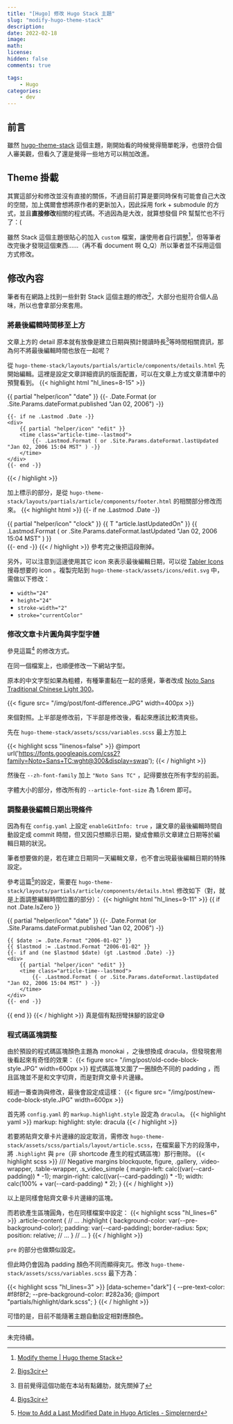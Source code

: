 ```yaml
---
title: "[Hugo] 修改 Hugo Stack 主題"
slug: "modify-hugo-theme-stack"
description:
date: 2022-02-18
image: 
math: 
license: 
hidden: false
comments: true

tags: 
    - Hugo
categories:
    - dev
---
```

## 前言
雖然 [hugo-theme-stack](https://github.com/CaiJimmy/hugo-theme-stack) 這個主題，剛開始看的時候覺得簡單乾淨，也很符合個人審美觀，但看久了還是覺得一些地方可以稍加改進。

## Theme 掛載
其實這部分和修改並沒有直接的關係，不過目前打算是要同時保有可能會自己大改的空間，加上偶爾會想將原作者的更新加入，因此採用 fork + submodule 的方式，並且**直接修改**相關的程式碼。不過因為是大改，就算想發個 PR 幫幫忙也不行了：(

雖然 Stack 這個主題很貼心的加入 `custom` 檔案，讓使用者自行調整[^1]，但等筆者改完後才發現這個東西……（再不看 document 啊 Q_Q）所以筆者並不採用這個方式修改。

## 修改內容
筆者有在網路上找到一些針對 Stack 這個主題的修改[^2]，大部分也挺符合個人品味，所以也會拿部分來套用。

### 將最後編輯時間移至上方
文章上方的 detail 原本就有放像是建立日期與預計閱讀時長[^3]等時間相關資訊，那為何不將最後編輯時間也放在一起呢？

從 `hugo-theme-stack/layouts/partials/article/components/details.html` 先開始編輯。這裡是設定文章詳細資訊的版面配置，可以在文章上方或文章清單中的預覽看到。
{{< highlight html "hl_lines=8-15" >}}
    <div>
        {{ partial "helper/icon" "date" }}
        <time class="article-time--published">
            {{- .Date.Format (or .Site.Params.dateFormat.published "Jan 02, 2006") -}}
        </time>
    </div>

    {{- if ne .Lastmod .Date -}}
    <div>
        {{ partial "helper/icon" "edit" }}
        <time class="article-time--lastmod">
            {{- .Lastmod.Format ( or .Site.Params.dateFormat.lastUpdated "Jan 02, 2006 15:04 MST" ) -}}
        </time>
    </div>
    {{- end -}}
{{< / highlight >}}

加上標示的部分，是從 `hugo-theme-stack/layouts/partials/article/components/footer.html` 的相關部分修改而來。
{{< highlight html >}}
{{- if ne .Lastmod .Date -}}
<section class="article-lastmod">
    {{ partial "helper/icon" "clock" }}
    <span>
        {{ T "article.lastUpdatedOn" }} {{ .Lastmod.Format ( or .Site.Params.dateFormat.lastUpdated "Jan 02, 2006 15:04 MST" ) }}
    </span>
</section>
{{- end -}}
{{< / highlight >}}
參考完之後把這段刪掉。

另外，可以注意到這邊使用其它 icon 來表示最後編輯日期，可以從 [Tabler Icons](https://tablericons.com/) 搜尋想要的 icon 。複製完貼到 `hugo-theme-stack/assets/icons/edit.svg` 中，需做以下修改：
- `width="24"`
- `height="24"`
- `stroke-width="2"`
- `stroke="currentColor"`

### 修改文章卡片圓角與字型字體
參見這篇[^2] 的修改方式。

在同一個檔案上，也順便修改一下網站字型。

原本的中文字型如果為粗體，有種筆畫黏在一起的感覺，筆者改成 [Noto Sans Traditional Chinese Light 300](https://fonts.google.com/noto/specimen/Noto+Sans+TC?subset=chinese-traditional)。

{{< figure src= "/img/post/font-difference.JPG" width=400px >}}

來個對照。上半部是修改前，下半部是修改後，看起來應該比較清爽些。

先在 `hugo-theme-stack/assets/scss/variables.scss` 最上方加上

{{< highlight scss "linenos=false" >}}
@import url('https://fonts.googleapis.com/css2?family=Noto+Sans+TC:wght@300&display=swap');
{{< / highlight >}}

然後在 `--zh-font-family` 加上 `"Noto Sans TC"` ，記得要放在所有字型的前面。

字體大小的部分，修改所有的 `--article-font-size` 為 1.6rem 即可。

### 調整最後編輯日期出現條件
因為有在 `config.yaml` 上設定 `enableGitInfo: true` ，讓文章的最後編輯時間自動設定成 commit 時間，但又因只想顯示日期，變成會顯示文章建立日期等於編輯日期的狀況。

筆者想要做的是，若在建立日期同一天編輯文章，也不會出現最後編輯日期的特殊設定。

參考這篇[^4]的設定，需要在 `hugo-theme-stack/layouts/partials/article/components/details.html` 修改如下（對，就是上面調整編輯時間位置的部分）：
{{< highlight html "hl_lines=9-11" >}}
{{ if not .Date.IsZero }}
    <div>
        {{ partial "helper/icon" "date" }}
        <time class="article-time--published">
            {{- .Date.Format (or .Site.Params.dateFormat.published "Jan 02, 2006") -}}
        </time>
    </div>

    {{ $date := .Date.Format "2006-01-02" }}
    {{ $lastmod := .Lastmod.Format "2006-01-02" }}
    {{- if and (ne $lastmod $date) (gt .Lastmod .Date) -}}
    <div>
        {{ partial "helper/icon" "edit" }}
        <time class="article-time--lastmod">
            {{- .Lastmod.Format ( or .Site.Params.dateFormat.lastUpdated "Jan 02, 2006 15:04 MST" ) -}}
        </time>
    </div>
    {{- end -}}
{{ end }}
{{< / highlight >}}
真是個有點拐彎抹腳的設定😅

### 程式碼區塊調整
由於預設的程式碼區塊顏色主題為 monokai ，之後想換成 dracula，但發現套用後看起來有奇怪的效果：
{{< figure src= "/img/post/old-code-block-style.JPG" width=600px >}}
程式碼區塊又圍了一圈顏色不同的 padding ，而且區塊並不是和文字切齊，而是對齊文章卡片邊緣。

經過一番查詢與修改，最後會設定成這樣：
{{< figure src= "/img/post/new-code-block-style.JPG" width=600px >}}

首先將 `config.yaml` 的 `markup.highlight.style` 設定為 `dracula`。
{{< highlight yaml >}}
markup:
    highlight:
        style: dracula
{{< / highlight >}}

若要將貼齊文章卡片邊緣的設定取消，需修改 `hugo-theme-stack/assets/scss/partials/layout/article.scss`，在檔案最下方的段落中，將 `.highlight` 與 `pre`（非 shortcode 產生的程式碼區塊）那行刪除。
{{< highlight scss >}}
    /// Negative margins
    blockquote,
    figure,
    .gallery,
    .video-wrapper,
    .table-wrapper,
    .s_video_simple {
        margin-left: calc((var(--card-padding)) * -1);
        margin-right: calc((var(--card-padding)) * -1);
        width: calc(100% + var(--card-padding) * 2);
    }
{{< / highlight >}}

以上是同樣會貼齊文章卡片邊緣的區塊。

而若欲產生區塊圓角，也在同樣檔案中設定：
{{< highlight scss "hl_lines=6" >}}
.article-content {
    // ...
    .highlight {
        background-color: var(--pre-background-color);
        padding: var(--card-padding);
        border-radius: 5px;
        position: relative;
        // ...
    }
    // ...
}
{{< / highlight >}}

`pre` 的部分也做類似設定。

但此時仍會因為 padding 顏色不同而顯得突兀。修改 `hugo-theme-stack/assets/scss/variables.scss` 最下方為：

{{< highlight scss "hl_lines=3" >}}
[data-scheme="dark"] {
    --pre-text-color: #f8f8f2;
    --pre-background-color: #282a36;
    @import "partials/highlight/dark.scss";
}
{{< / highlight >}}

可惜的是，目前不能隨著主題自動設定相對應顏色。

---

未完待續。

[^1]: [Modify theme | Hugo theme Stack](https://docs.stack.jimmycai.com/modify-theme/)
[^2]: [Bigs3cir](https://www.bigs3.com/)
[^3]: 目前覺得這個功能在本站有點雞肋，就先關掉了
[^4]: [How to Add a Last Modified Date in Hugo Articles - Simplernerd](https://simplernerd.com/hugo-last-modified-date/)